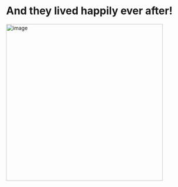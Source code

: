 # And they lived happily ever after!
<img width="425" alt="image" src="https://github.com/user-attachments/assets/4b7028bb-fc85-4517-b5ad-0af545469083">
